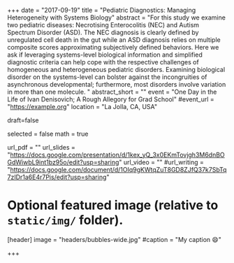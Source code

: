 +++
date = "2017-09-19"
title = "Pediatric Diagnostics: Managing Heterogeneity with Systems Biology"
abstract = "For this study we examine two pediatric diseases: Necrotising Enterocolitis (NEC) and Autism Spectrum Disorder (ASD). The NEC diagnosis is clearly defined by unregulated cell death in the gut while an ASD diagnosis relies on multiple composite scores approximating subjectively defined behaviors. Here we ask if leveraging systems-level biological information and simplified diagnostic criteria can help cope with the respective challenges of homogeneous  and heterogeneous pediatric disorders. Examining biological disorder on the systems-level can bolster against the incongruities of asynchronous developmental; furthermore, most disorders involve variation in more than one molecule. "
abstract_short = ""
event = "One Day in the Life of Ivan Denisovich; A Rough Allegory for Grad School"
#event_url = "https://example.org"
location = "La Jolla, CA, USA"

draft=false

selected = false
math = true

url_pdf = ""
url_slides = "https://docs.google.com/presentation/d/1kex_yQ_3x0EKmTovjgh3M6dnBOGdWiwbL9int1bz95o/edit?usp=sharing"
url_video = ""
#url_writing = "https://docs.google.com/document/d/1OIq9gKWtqZuT8GD8ZJfQ37k7SbTq7zIDr1a6E4r7Pis/edit?usp=sharing"

# Optional featured image (relative to `static/img/` folder).
[header]
image = "headers/bubbles-wide.jpg"
#caption = "My caption :smile:"

+++

